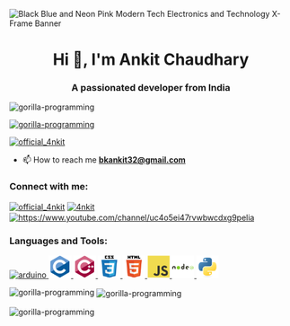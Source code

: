 ![Black Blue and Neon Pink Modern Tech Electronics and Technology X-Frame Banner](https://user-images.githubusercontent.com/55872110/124147523-66de3200-daac-11eb-84fe-ee7c0d6a7ecc.gif)


<h1 align="center">Hi 👋, I'm Ankit Chaudhary</h1>
<h3 align="center">A passionated developer from India</h3>

<p align="left"> <img src="https://komarev.com/ghpvc/?username=gorilla-programming&label=Profile%20views&color=0e75b6&style=flat" alt="gorilla-programming" /> </p>

<p align="left"> <a href="https://github.com/ryo-ma/github-profile-trophy"><img src="https://github-profile-trophy.vercel.app/?username=gorilla-programming" alt="gorilla-programming" /></a> </p>

<p align="left"> <a href="https://twitter.com/official_4nkit" target="blank"><img src="https://img.shields.io/twitter/follow/official_4nkit?logo=twitter&style=for-the-badge" alt="official_4nkit" /></a> </p>

- 📫 How to reach me **bkankit32@gmail.com**

<h3 align="left">Connect with me:</h3>
<p align="left">
<a href="https://twitter.com/official_4nkit" target="blank"><img align="center" src="https://raw.githubusercontent.com/rahuldkjain/github-profile-readme-generator/master/src/images/icons/Social/twitter.svg" alt="official_4nkit" height="30" width="40" /></a>
<a href="https://linkedin.com/in/4nkit" target="blank"><img align="center" src="https://raw.githubusercontent.com/rahuldkjain/github-profile-readme-generator/master/src/images/icons/Social/linked-in-alt.svg" alt="4nkit" height="30" width="40" /></a>
<a href="https://www.youtube.com/uc4o5ei47rvwbwcdxg9pelia" target="blank"><img align="center" src="https://raw.githubusercontent.com/rahuldkjain/github-profile-readme-generator/master/src/images/icons/Social/youtube.svg" alt="https://www.youtube.com/channel/uc4o5ei47rvwbwcdxg9pelia" height="30" width="40" /></a>
</p>

<h3 align="left">Languages and Tools:</h3>
<p align="left"> <a href="https://www.arduino.cc/" target="_blank"> <img src="https://cdn.worldvectorlogo.com/logos/arduino-1.svg" alt="arduino" width="40" height="40"/> </a> <a href="https://www.cprogramming.com/" target="_blank"> <img src="https://raw.githubusercontent.com/devicons/devicon/master/icons/c/c-original.svg" alt="c" width="40" height="40"/> </a> <a href="https://www.w3schools.com/cpp/" target="_blank"> <img src="https://raw.githubusercontent.com/devicons/devicon/master/icons/cplusplus/cplusplus-original.svg" alt="cplusplus" width="40" height="40"/> </a> <a href="https://www.w3schools.com/css/" target="_blank"> <img src="https://raw.githubusercontent.com/devicons/devicon/master/icons/css3/css3-original-wordmark.svg" alt="css3" width="40" height="40"/> </a> <a href="https://www.w3.org/html/" target="_blank"> <img src="https://raw.githubusercontent.com/devicons/devicon/master/icons/html5/html5-original-wordmark.svg" alt="html5" width="40" height="40"/> </a> <a href="https://developer.mozilla.org/en-US/docs/Web/JavaScript" target="_blank"> <img src="https://raw.githubusercontent.com/devicons/devicon/master/icons/javascript/javascript-original.svg" alt="javascript" width="40" height="40"/> </a> <a href="https://nodejs.org" target="_blank"> <img src="https://raw.githubusercontent.com/devicons/devicon/master/icons/nodejs/nodejs-original-wordmark.svg" alt="nodejs" width="40" height="40"/> </a> <a href="https://www.python.org" target="_blank"> <img src="https://raw.githubusercontent.com/devicons/devicon/master/icons/python/python-original.svg" alt="python" width="40" height="40"/> </a> </p>

<p><img align="left" src="https://github-readme-stats.vercel.app/api/top-langs?username=gorilla-programming&show_icons=true&locale=en&layout=compact" alt="gorilla-programming" /></p>

<p>&nbsp;<img align="center" src="https://github-readme-stats.vercel.app/api?username=gorilla-programming&show_icons=true&locale=en" alt="gorilla-programming" /></p>

<p><img align="center" src="https://github-readme-streak-stats.herokuapp.com/?user=gorilla-programming&" alt="gorilla-programming" /></p>

